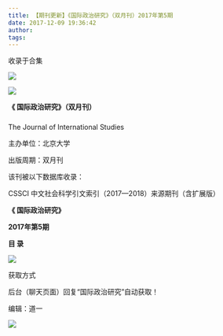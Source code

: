 ```yaml
---
title: 【期刊更新】《国际政治研究》（双月刊）2017年第5期
date: 2017-12-09 19:36:42
author: 
tags: 
---
```



收录于合集

![](/images/3911/2.gif)

  

  

  

![](/images/3911/3.jpeg)

**《 国际政治研究》（双月刊）**

###

###

###

###

###

The Journal of International Studies

主办单位：北京大学

出版周期：双月刊

该刊被以下数据库收录：

CSSCI 中文社会科学引文索引（2017—2018）来源期刊（含扩展版）

 **《 国际政治研究》**

 **2017年第5期**

 **目 录**

 **![](/images/3911/4.png)**

获取方式

后台（聊天页面）回复“国际政治研究”自动获取！

编辑：道一

![](/images/3911/5.gif)

  

  

